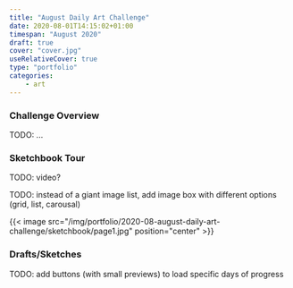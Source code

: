 ```yaml
---
title: "August Daily Art Challenge"
date: 2020-08-01T14:15:02+01:00
timespan: "August 2020"
draft: true
cover: "cover.jpg"
useRelativeCover: true
type: "portfolio"
categories:
    - art
---
```


### Challenge Overview

TODO: ...

### Sketchbook Tour

TODO: video?

TODO: instead of a giant image list, add image box with different options (grid, list, carousal)

{{< image src="/img/portfolio/2020-08-august-daily-art-challenge/sketchbook/page1.jpg" position="center" >}}

### Drafts/Sketches

TODO: add buttons (with small previews) to load specific days of progress